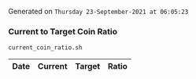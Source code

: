 Generated on `Thursday 23-September-2021 at 06:05:23`

### Current to Target Coin Ratio
`current_coin_ratio.sh`

Date|Current|Target|Ratio
---|---|---|---
